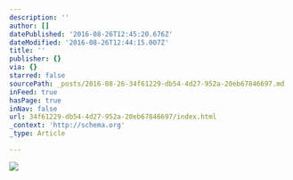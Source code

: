 ```yaml
---
description: ''
author: []
datePublished: '2016-08-26T12:45:20.676Z'
dateModified: '2016-08-26T12:44:15.007Z'
title: ''
publisher: {}
via: {}
starred: false
sourcePath: _posts/2016-08-26-34f61229-db54-4d27-952a-20eb67846697.md
inFeed: true
hasPage: true
inNav: false
url: 34f61229-db54-4d27-952a-20eb67846697/index.html
_context: 'http://schema.org'
_type: Article

---
```

![](https://the-grid-user-content.s3-us-west-2.amazonaws.com/e979c19f-a68b-493b-96bc-83a15e47e634.jpg)